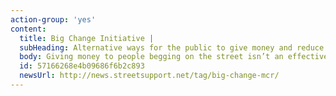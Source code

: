 ```yaml
---
action-group: 'yes'
content:
  title: Big Change Initiative |
  subHeading: Alternative ways for the public to give money and reduce street begging
  body: Giving money to people begging on the street isn’t an effective way to help individuals move away from sleeping rough, or address the complicated range of reasons which made them homeless. This action group is looking at alternative ways of giving via the Big Change fund, and will also raise public awareness on how to help including volunteering.
  id: 57166268e4b09686f6b2c893
  newsUrl: http://news.streetsupport.net/tag/big-change-mcr/
---
```


